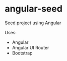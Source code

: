 angular-seed
=======================

Seed project using Angular

Uses:

* Angular
* Angular UI Router
* Bootstrap
